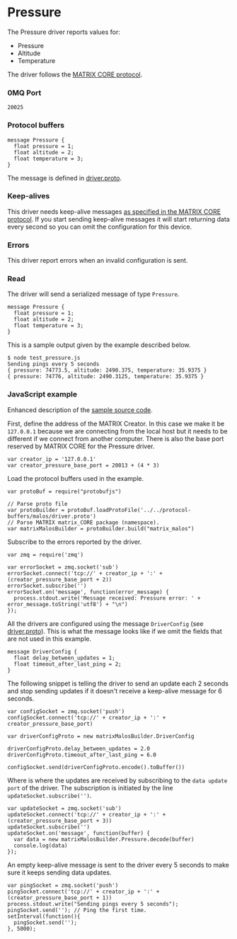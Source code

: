 # Pressure

The Pressure driver reports values for:

* Pressure
* Altitude
* Temperature

The driver follows the [MATRIX CORE protocol](../README.md#protocol).

### 0MQ Port
```
20025
```

### Protocol buffers

```
message Pressure {
  float pressure = 1;
  float altitude = 2;
  float temperature = 3;
}
```

The message is defined in [driver.proto](https://github.com/matrix-io/protocol-buffers/blob/master/malos/driver.proto).

### Keep-alives

This driver needs keep-alive messages [as specified in the MATRIX CORE protocol](https://github.com/matrix-io/matrix-creator-malos/blob/master/README.md#keep-alive-port).
If you start sending keep-alive messages it will start returning data every second so you can omit the configuration for this device.


### Errors

This driver report errors when an invalid configuration is sent.

### Read

The driver will send a serialized message of type `Pressure`.

```
message Pressure {
  float pressure = 1;
  float altitude = 2;
  float temperature = 3;
}
```

This is a sample output given by the example described below.

```
$ node test_pressure.js 
Sending pings every 5 seconds
{ pressure: 74773.5, altitude: 2490.375, temperature: 35.9375 }
{ pressure: 74776, altitude: 2490.3125, temperature: 35.9375 }
```

### JavaScript example

Enhanced description of the [sample source code](https://github.com/matrix-io/matrix-creator-malos/blob/master/src/js_test/test_pressure.js).

First, define the address of the MATRIX Creator. In this case we make it be `127.0.0.1`
because we are connecting from the local host but it needs to be different if we
connect from another computer. There is also the base port reserved by MATRIX CORE for
the Pressure driver.

```
var creator_ip = '127.0.0.1'
var creator_pressure_base_port = 20013 + (4 * 3)
```

Load the protocol buffers used in the example.

```
var protoBuf = require("protobufjs")

// Parse proto file
var protoBuilder = protoBuf.loadProtoFile('../../protocol-buffers/malos/driver.proto')
// Parse MATRIX matrix_CORE package (namespace).
var matrixMalosBuilder = protoBuilder.build("matrix_malos")
```

Subscribe to the errors reported by the driver. 

```
var zmq = require('zmq')

var errorSocket = zmq.socket('sub')
errorSocket.connect('tcp://' + creator_ip + ':' + (creator_pressure_base_port + 2))
errorSocket.subscribe('')
errorSocket.on('message', function(error_message) {
  process.stdout.write('Message received: Pressure error: ' + error_message.toString('utf8') + "\n")
});
```
All the drivers are configured using the message `DriverConfig` (see [driver.proto](https://github.com/matrix-io/protocol-buffers/blob/master/malos/driver.proto)).
This is what the message looks like if we omit the fields that are not used in this example.

    message DriverConfig {
      float delay_between_updates = 1;
      float timeout_after_last_ping = 2;
    }

The following snippet is telling the driver to send an update each 2 seconds
and stop sending updates if it doesn't receive a keep-alive message for 6 seconds.

```
var configSocket = zmq.socket('push')
configSocket.connect('tcp://' + creator_ip + ':' + creator_pressure_base_port)

var driverConfigProto = new matrixMalosBuilder.DriverConfig

driverConfigProto.delay_between_updates = 2.0
driverConfigProto.timeout_after_last_ping = 6.0

configSocket.send(driverConfigProto.encode().toBuffer())
```

Where is where the updates are received by subscribing to the `data update port` of the driver.
The subscription is initiated by the line `updateSocket.subscribe('')`.

```
var updateSocket = zmq.socket('sub')
updateSocket.connect('tcp://' + creator_ip + ':' + (creator_pressure_base_port + 3))
updateSocket.subscribe('')
updateSocket.on('message', function(buffer) {
  var data = new matrixMalosBuilder.Pressure.decode(buffer)
  console.log(data)
});
```
An empty keep-alive message is sent to the driver every 5 seconds to make sure it keeps
sending data updates.

```
var pingSocket = zmq.socket('push')
pingSocket.connect('tcp://' + creator_ip + ':' + (creator_pressure_base_port + 1))
process.stdout.write("Sending pings every 5 seconds");
pingSocket.send(''); // Ping the first time.
setInterval(function(){
  pingSocket.send('');
}, 5000);
```
